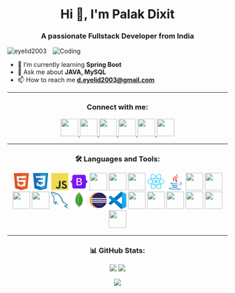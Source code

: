 <h1 align="center">Hi 👋, I'm Palak Dixit</h1>
<h3 align="center">A passionate Fullstack Developer from India</h3>

<img align="right" alt="Coding" width="400" src="https://cdn.dribbble.com/userupload/8046474/file/original-1de7a34e8dfb6d1b9723e77458786c81.gif">

<p align="left">
  <img src="https://komarev.com/ghpvc/?username=eyelid2003&label=Profile%20views&color=0e75b6&style=flat" alt="eyelid2003" />
</p>

- 🌱 I’m currently learning **Spring Boot**  
- 💬 Ask me about **JAVA, MySQL**  
- 📫 How to reach me **d.eyelid2003@gmail.com**



---

<h3 align="center">Connect with me:</h3>
<p align="center">
  <a href="https://www.linkedin.com/in/d-eyelid" target="_blank">
    <img src="https://raw.githubusercontent.com/rahuldkjain/github-profile-readme-generator/master/src/images/icons/Social/linked-in-alt.svg" width="40" height="40"/>
  </a>
  <a href="https://www.youtube.com/@d.eyelid" target="_blank">
    <img src="https://raw.githubusercontent.com/rahuldkjain/github-profile-readme-generator/master/src/images/icons/Social/youtube.svg" width="40" height="40"/>
  </a>
  <a href="https://www.codechef.com/users/d_eyelid" target="_blank">
    <img src="https://cdn.jsdelivr.net/npm/simple-icons@3.1.0/icons/codechef.svg" width="40" height="40"/>
  </a>
  <a href="https://www.hackerrank.com/profile/d_eyelid" target="_blank">
    <img src="https://raw.githubusercontent.com/rahuldkjain/github-profile-readme-generator/master/src/images/icons/Social/hackerrank.svg" width="40" height="40"/>
  </a>
  <a href="https://leetcode.com/u/d_eyelid/" target="_blank">
    <img src="https://cdn.jsdelivr.net/npm/simple-icons@3.1.0/icons/leetcode.svg" width="40" height="40"/>
  </a>
  <a href="https://deyelid2003.netlify.app/" target="_blank">
    <img src="https://cdn-icons-png.flaticon.com/512/1006/1006543.png" width="40" height="40"/>
  </a>
</p>

---

<h3 align="center">🛠️ Languages and Tools:</h3>
<p align="center">
  <img src="https://raw.githubusercontent.com/devicons/devicon/master/icons/html5/html5-original.svg" width="40" height="40"/>
  <img src="https://raw.githubusercontent.com/devicons/devicon/master/icons/css3/css3-original.svg" width="40" height="40"/>
  <img src="https://raw.githubusercontent.com/devicons/devicon/master/icons/javascript/javascript-original.svg" width="40" height="40"/>
  <img src="https://raw.githubusercontent.com/devicons/devicon/master/icons/bootstrap/bootstrap-original.svg" width="40" height="40"/>
  <img src="https://www.vectorlogo.zone/logos/tailwindcss/tailwindcss-icon.svg" width="40" height="40"/>
  <img src="https://cdn-icons-png.flaticon.com/512/136/136525.png" width="40" height="40"/>
  <img src="https://cdn.worldvectorlogo.com/logos/gsap-greensock.svg" width="40" height="40"/>
  <img src="https://raw.githubusercontent.com/devicons/devicon/master/icons/react/react-original.svg" width="40" height="40"/>
  <img src="https://raw.githubusercontent.com/devicons/devicon/master/icons/java/java-original.svg" width="40" height="40"/>
  <img src="https://cdn-icons-png.flaticon.com/512/2721/2721299.png" width="40" height="40"/>
  <img src="https://cdn-icons-png.flaticon.com/512/2721/2721314.png" width="40" height="40"/>
  <img src="https://www.vectorlogo.zone/logos/springio/springio-icon.svg" width="40" height="40"/>
  <img src="https://www.vectorlogo.zone/logos/thymeleaf/thymeleaf-icon.svg" width="40" height="40"/>
  <img src="https://raw.githubusercontent.com/devicons/devicon/master/icons/mysql/mysql-original.svg" width="40" height="40"/>
  <img src="https://raw.githubusercontent.com/devicons/devicon/master/icons/mongodb/mongodb-original.svg" width="40" height="40"/>
  <img src="https://raw.githubusercontent.com/devicons/devicon/master/icons/eclipse/eclipse-original.svg" width="40" height="40"/>
  <img src="https://raw.githubusercontent.com/devicons/devicon/master/icons/vscode/vscode-original.svg" width="40" height="40"/>
  <img src="https://www.vectorlogo.zone/logos/git-scm/git-scm-icon.svg" width="40" height="40"/>
  <img src="https://cdn-icons-png.flaticon.com/512/733/733553.png" width="40" height="40"/>
  <img src="https://cdn.worldvectorlogo.com/logos/xampp.svg" width="40" height="40"/>
  <img src="https://www.vectorlogo.zone/logos/getpostman/getpostman-icon.svg" width="40" height="40"/>
  <img src="https://upload.wikimedia.org/wikipedia/commons/e/e5/Canva_icon_2021.svg" width="40" height="40"/>
  <img src="https://www.vectorlogo.zone/logos/figma/figma-icon.svg" width="40" height="40"/>
</p>

---

<h3 align="center">📊 GitHub Stats:</h3>
<p align="center">
  <img src="https://github-readme-stats.vercel.app/api?username=eyelid2003&show_icons=true&theme=radical" width="45%" />
  <img src="https://github-readme-stats.vercel.app/api/top-langs/?username=eyelid2003&layout=compact&theme=radical" width="45%" />
</p>

<p align="center">
  <img src="https://github-readme-streak-stats.herokuapp.com/?user=eyelid2003&theme=radical" width="50%" />
</p>
